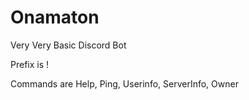 # Onamaton

Very Very Basic Discord Bot


Prefix is !

Commands are Help, Ping, Userinfo, ServerInfo, Owner

